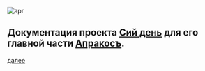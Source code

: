 ![apr](https://4.bp.blogspot.com/-YwQ8PL9Ml_g/Xc6ViMiv96I/AAAAAAAAEl0/21Cl0nIvEW0bAW5KQfAFevmbZUashMVDwCK4BGAYYCw/s1600/Group%2B2.png)
## **Документация проекта [Cий день](https://clunya.github.io) для его главной части [Апракосъ](https://clunya.github.io/html/APRACOS/stvol.html).**


[далее](intrance.md)

